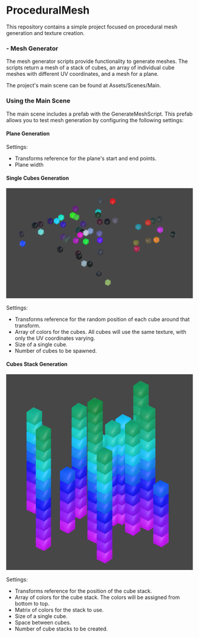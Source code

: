 # ProceduralMesh
This repository contains a simple project focused on procedural mesh generation and texture creation.

### - Mesh Generator
The mesh generator scripts provide functionality to generate meshes. The scripts return a mesh of a stack of cubes, an array of individual cube meshes with different UV coordinates, and a mesh for a plane.

The project's main scene can be found at Assets/Scenes/Main.

### Using the Main Scene
The main scene includes a prefab with the GenerateMeshScript. This prefab allows you to test mesh generation by configuring the following settings:

#### Plane Generation

Settings:
- Transforms reference for the plane's start and end points.
- Plane width

#### Single Cubes Generation
![alt text](https://github.com/PiotrCynowski/ProceduralMesh/blob/master/pic/cubes.png?raw=true)

Settings:
- Transforms reference for the random position of each cube around that transform.
- Array of colors for the cubes. All cubes will use the same texture, with only the UV coordinates varying.
- Size of a single cube.
- Number of cubes to be spawned.

#### Cubes Stack Generation
![alt text](https://github.com/PiotrCynowski/ProceduralMesh/blob/master/pic/stackCubes.png?raw=true)

Settings:
- Transforms reference for the position of the cube stack.
- Array of colors for the cube stack. The colors will be assigned from bottom to top.
- Matrix of colors for the stack to use.
- Size of a single cube.
- Space between cubes.
- Number of cube stacks to be created.
